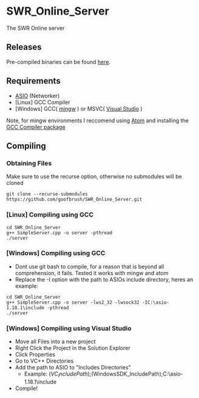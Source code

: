 # SWR_Online_Server
The SWR Online server

## Releases
Pre-compiled binaries can be found [here](https://github.com/goofbrush/SWR_Online_Server/releases).

## Requirements
- [ASIO](https://think-async.com/Asio/) (Networker)
- [Linux] GCC Compiler
- [Windows] GCC( [mingw](https://sourceforge.net/projects/mingw/) ) or MSVC( [Visual Studio](https://visualstudio.microsoft.com/downloads/) ) </br>

Note, for mingw environments I reccomend using [Atom](https://atom.io/) and installing the [GCC Compiler package](https://atom.io/packages/gcc-make-run)
## Compiling

### Obtaining Files
Make sure to use the recurse option, otherwise no submodules will be cloned
```Shell
git clone --recurse-submodules https://github.com/goofbrush/SWR_Online_Server.git
```
### [Linux] Compiling using GCC
```
cd SWR_Online_Server
g++ SimpleServer.cpp -o server -pthread
./server
```
### [Windows] Compiling using GCC
- Dont use git bash to compile, for a reason that is beyond all comprehension, it fails. Tested it works with mingw and atom
- Replace the -I option with the path to ASIOs include directory, heres an example:
```
cd SWR_Online_Server
g++ SimpleServer.cpp -o server -lws2_32 -lwsock32 -IC:\asio-1.18.1\include -pthread
./server
```

### [Windows] Compiling using Visual Studio
- Move all Files into a new project
- Right Click the Project in the Solution Explorer
- Click Properties
- Go to VC++ Directories
- Add the path to ASIO to "Includes Directories"
  - Example: $(VC_IncludePath);$(WindowsSDK_IncludePath);C:\asio-1.18.1\include
- Compile!
